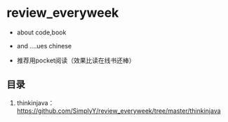 # review_everyweek
- about code,book

- and ....ues chinese

- 推荐用pocket阅读（效果比读在线书还棒）

目录
----
1. thinkinjava：https://github.com/SimplyY/review_everyweek/tree/master/thinkinjava
